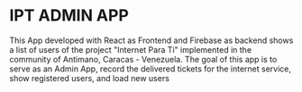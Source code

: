 # IPT ADMIN APP

This App developed with React as Frontend and Firebase as backend shows a list of users of the project "Internet Para Ti" implemented in the community of Antimano, Caracas - Venezuela. The goal of this app is to serve as an Admin App, record the delivered tickets for the internet service, show registered users, and load new users

